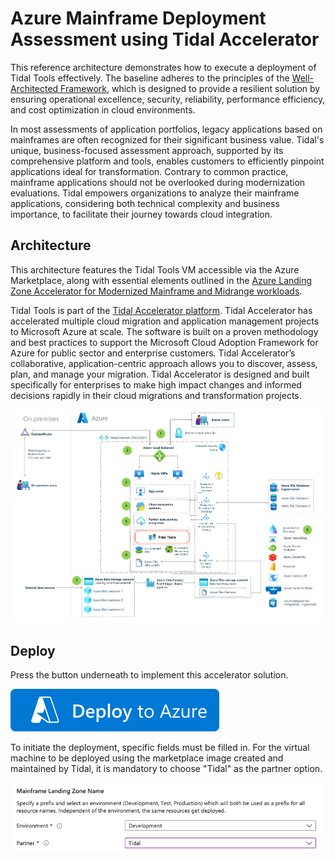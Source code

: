 # Azure Mainframe Deployment Assessment using Tidal Accelerator

This reference architecture demonstrates how to execute a deployment of Tidal Tools effectively. The baseline adheres to the principles of the [Well-Architected Framework](https://learn.microsoft.com/en-us/azure/architecture/framework/), which is designed to provide a resilient solution by ensuring operational excellence, security, reliability, performance efficiency, and cost optimization in cloud environments.

In most assessments of application portfolios, legacy applications based on mainframes are often recognized for their significant business value. Tidal's unique, business-focused assessment approach, supported by its comprehensive platform and tools, enables customers to efficiently pinpoint applications ideal for transformation. Contrary to common practice, mainframe applications should not be overlooked during modernization evaluations. Tidal empowers organizations to analyze their mainframe applications, considering both technical complexity and business importance, to facilitate their journey towards cloud integration.

## Architecture

This architecture features the Tidal Tools VM accessible via the Azure Marketplace, along with essential elements outlined in the [Azure Landing Zone Accelerator for Modernized Mainframe and Midrange workloads](https://github.com/lapate/azure-mainframe-landing-zone-public/blob/main/README.md).

Tidal Tools is part of the [Tidal Accelerator platform](https://azuremarketplace.microsoft.com/en-us/marketplace/apps/tidal-migrations.tidalmg_com). Tidal Accelerator has accelerated multiple cloud migration and application management projects to Microsoft Azure at scale. The software is built on a proven methodology and best practices to support the Microsoft Cloud Adoption Framework for Azure for public sector and enterprise customers. Tidal Accelerator’s collaborative, application-centric approach allows you to discover, assess, plan, and manage your migration. Tidal Accelerator is designed and built specifically for enterprises to make high impact changes and informed decisions rapidly in their cloud migrations and transformation projects.

![image](./images/tidal.png)

## Deploy

Press the button underneath to implement this accelerator solution.

[![`DTA-Button-ALZ`](https://raw.githubusercontent.com/Azure/azure-quickstart-templates/master/1-CONTRIBUTION-GUIDE/images/deploytoazure.svg?sanitize=true)](https://ms.portal.azure.com/#view/Microsoft_Azure_CreateUIDef/CustomDeploymentBlade/uri/https%3A%2F%2Fraw.githubusercontent.com%2Flapate%2Fazure-mainframe-landing-zone-public%2Fmain%2Finfra%2Fmain-template%2Fmain.json/uiFormDefinitionUri/https%3A%2F%2Fraw.githubusercontent.com%2Flapate%2Fazure-mainframe-landing-zone-public%2Fmain%2Fdocs%2Freference%2Fportal.mainframeLandingZone.json)

To initiate the deployment, specific fields must be filled in. For the virtual machine to be deployed using the marketplace image created and maintained by Tidal, it is mandatory to choose "Tidal" as the partner option.

![image](./images/partner_tidal.png)